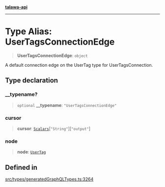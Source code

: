 [**talawa-api**](../../../README.md)

***

# Type Alias: UserTagsConnectionEdge

> **UserTagsConnectionEdge**: `object`

A default connection edge on the UserTag type for UserTagsConnection.

## Type declaration

### \_\_typename?

> `optional` **\_\_typename**: `"UserTagsConnectionEdge"`

### cursor

> **cursor**: [`Scalars`](Scalars.md)\[`"String"`\]\[`"output"`\]

### node

> **node**: [`UserTag`](UserTag.md)

## Defined in

[src/types/generatedGraphQLTypes.ts:3264](https://github.com/Suyash878/talawa-api/blob/b5a9d8b4a1ea678a3d6f5b710b3721f91a3052fc/src/types/generatedGraphQLTypes.ts#L3264)
